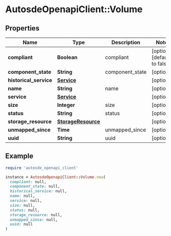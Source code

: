 # AutosdeOpenapiClient::Volume

## Properties

| Name | Type | Description | Notes |
| ---- | ---- | ----------- | ----- |
| **compliant** | **Boolean** | compliant | [optional][default to false] |
| **component_state** | **String** | component_state | [optional] |
| **historical_service** | [**Service**](Service.md) |  | [optional] |
| **name** | **String** | name | [optional] |
| **service** | [**Service**](Service.md) |  | [optional] |
| **size** | **Integer** | size | [optional] |
| **status** | **String** | status | [optional] |
| **storage_resource** | [**StorageResource**](StorageResource.md) |  | [optional] |
| **unmapped_since** | **Time** | unmapped_since | [optional] |
| **uuid** | **String** | uuid | [optional] |

## Example

```ruby
require 'autosde_openapi_client'

instance = AutosdeOpenapiClient::Volume.new(
  compliant: null,
  component_state: null,
  historical_service: null,
  name: null,
  service: null,
  size: null,
  status: null,
  storage_resource: null,
  unmapped_since: null,
  uuid: null
)
```

